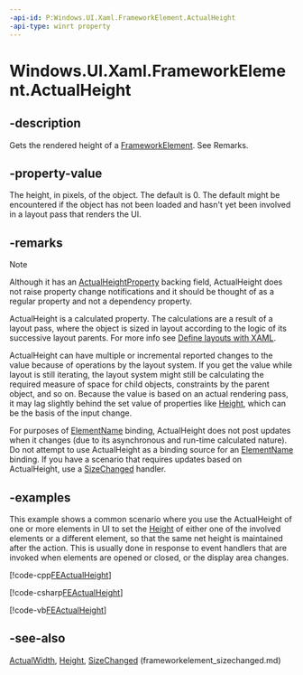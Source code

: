```yaml
---
-api-id: P:Windows.UI.Xaml.FrameworkElement.ActualHeight
-api-type: winrt property
---
```


<!-- Property syntax
public double ActualHeight { get; }
-->

# Windows.UI.Xaml.FrameworkElement.ActualHeight

## -description
Gets the rendered height of a [FrameworkElement](frameworkelement.md). See Remarks.



## -property-value
The height, in pixels, of the object. The default is 0. The default might be encountered if the object has not been loaded and hasn't yet been involved in a layout pass that renders the UI.

## -remarks
> [!NOTE]
> Although it has an [ActualHeightProperty](frameworkelement_actualheightproperty.md) backing field, ActualHeight does not raise property change notifications and it should be thought of as a regular property and not a dependency property.

ActualHeight is a calculated property. The calculations are a result of a layout pass, where the object is sized in layout according to the logic of its successive layout parents. For more info see [Define layouts with XAML](/windows/uwp/layout/layouts-with-xaml).


<!--BUG this is a terrible formoreinfo. Need meaty stuff about how layout actually works.-->
ActualHeight can have multiple or incremental reported changes to the value because of operations by the layout system. If you get the value while layout is still iterating, the layout system might still be calculating the required measure of space for child objects, constraints by the parent object, and so on. Because the value is based on an actual rendering pass, it may lag slightly behind the set value of properties like [Height](frameworkelement_height.md), which can be the basis of the input change.

For purposes of [ElementName](../windows.ui.xaml.data/binding_elementname.md) binding, ActualHeight does not post updates when it changes (due to its asynchronous and run-time calculated nature). Do not attempt to use ActualHeight as a binding source for an [ElementName](../windows.ui.xaml.data/binding_elementname.md) binding. If you have a scenario that requires updates based on ActualHeight, use a [SizeChanged](frameworkelement_sizechanged.md) handler.

## -examples
This example shows a common scenario where you use the ActualHeight of one or more elements in UI to set the [Height](frameworkelement_height.md) of either one of the involved elements or a different element, so that the same net height is maintained after the action. This is usually done in response to event handlers that are invoked when elements are opened or closed, or the display area changes.



[!code-cpp[FEActualHeight](../windows.ui.xaml/code/BaseElementEvents/cpp/PageWithAppBar.xaml.cpp#SnippetFEActualHeight)]

[!code-csharp[FEActualHeight](../windows.ui.xaml/code/BaseElementEvents/csharp/PageWithAppBar.xaml.cs#SnippetFEActualHeight)]

[!code-vb[FEActualHeight](../windows.ui.xaml/code/BaseElementEvents/vbnet/PageWithAppBar.xaml.vb#SnippetFEActualHeight)]

## -see-also
[ActualWidth](frameworkelement_actualwidth.md), [Height](frameworkelement_height.md), [SizeChanged](frameworkelement_sizechanged.md)
(frameworkelement_sizechanged.md)
